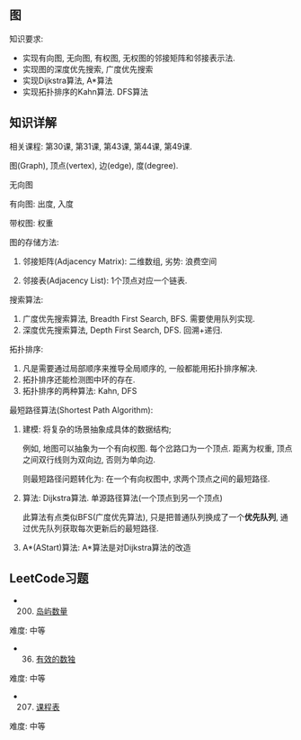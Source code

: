 ## 图

知识要求:

* 实现有向图, 无向图, 有权图, 无权图的邻接矩阵和邻接表示法.
* 实现图的深度优先搜索, 广度优先搜索
* 实现Dijkstra算法, A*算法
* 实现拓扑排序的Kahn算法. DFS算法

## 知识详解

相关课程: 第30课, 第31课, 第43课, 第44课, 第49课.

图(Graph), 顶点(vertex), 边(edge), 度(degree).

无向图

有向图: 出度, 入度

带权图: 权重

图的存储方法: 

1. 邻接矩阵(Adjacency Matrix): 二维数组, 劣势: 浪费空间

2. 邻接表(Adjacency List): 1个顶点对应一个链表.

搜索算法: 

1. 广度优先搜索算法, Breadth First Search, BFS. 需要使用队列实现.
2. 深度优先搜索算法, Depth First Search, DFS. 回溯+递归.

拓扑排序: 

1. 凡是需要通过局部顺序来推导全局顺序的, 一般都能用拓扑排序解决.
2. 拓扑排序还能检测图中环的存在.
3. 拓扑排序的两种算法: Kahn, DFS

最短路径算法(Shortest Path Algorithm):

1. 建模: 将复杂的场景抽象成具体的数据结构;
    
    例如, 地图可以抽象为一个有向权图. 每个岔路口为一个顶点. 距离为权重, 顶点之间双行线则为双向边, 否则为单向边.
   
    则最短路径问题转化为: 在一个有向权图中, 求两个顶点之间的最短路径.

2. 算法: Dijkstra算法. 单源路径算法(一个顶点到另一个顶点)

   此算法有点类似BFS(广度优先算法), 只是把普通队列换成了一个**优先队列**, 通过优先队列获取每次更新后的最短路径.

3. A*(AStart)算法: A*算法是对Dijkstra算法的改造




## LeetCode习题

* 200. [岛屿数量](https://leetcode-cn.com/problems/number-of-islands/description/)
    
难度: 中等

* 36. [有效的数独](https://leetcode-cn.com/problems/valid-sudoku/)
    
难度: 中等

* 207. [课程表](https://leetcode-cn.com/problems/course-schedule/)
    
难度: 中等
